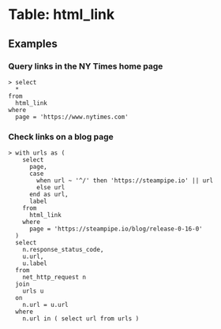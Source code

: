 # Table: html_link

## Examples

### Query links in the NY Times home page

```
> select
  *
from
  html_link
where
  page = 'https://www.nytimes.com'
```

### Check links on a blog page

```
> with urls as (
    select
      page,
      case 
        when url ~ '^/' then 'https://steampipe.io' || url
        else url
      end as url,
      label
    from
      html_link
    where
      page = 'https://steampipe.io/blog/release-0-16-0'
  )
  select
    n.response_status_code,
    u.url,
    u.label
  from
    net_http_request n
  join
    urls u
  on 
    n.url = u.url
  where 
    n.url in ( select url from urls )
```

